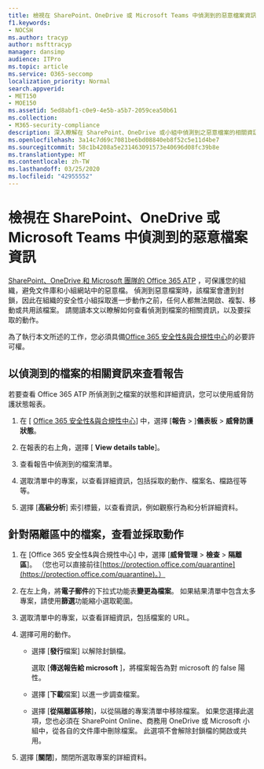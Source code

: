 ```yaml
---
title: 檢視在 SharePoint、OneDrive 或 Microsoft Teams 中偵測到的惡意檔案資訊
f1.keywords:
- NOCSH
ms.author: tracyp
author: msfttracyp
manager: dansimp
audience: ITPro
ms.topic: article
ms.service: O365-seccomp
localization_priority: Normal
search.appverid:
- MET150
- MOE150
ms.assetid: 5ed8abf1-c0e9-4e5b-a5b7-2059cea50b61
ms.collection:
- M365-security-compliance
description: 深入瞭解在 SharePoint、OneDrive 或小組中偵測到之惡意檔案的相關資訊，以及如何對這些檔案採取動作。
ms.openlocfilehash: 3a14c7d69c7081be6bd08840eb8f52c5e11d4be7
ms.sourcegitcommit: 58c1b4208a5e231463091573e40696d08fc39b8e
ms.translationtype: MT
ms.contentlocale: zh-TW
ms.lasthandoff: 03/25/2020
ms.locfileid: "42955552"
---
```

# <a name="view-information-about-malicious-files-detected-in-sharepoint-onedrive-or-microsoft-teams"></a>檢視在 SharePoint、OneDrive 或 Microsoft Teams 中偵測到的惡意檔案資訊

[SharePoint、OneDrive 和 Microsoft 團隊的 Office 365 ATP](atp-for-spo-odb-and-teams.md) ，可保護您的組織，避免文件庫和小組網站中的惡意檔。 偵測到惡意檔案時，該檔案會遭到封鎖，因此在組織的安全性小組採取進一步動作之前，任何人都無法開啟、複製、移動或共用該檔案。 請閱讀本文以瞭解如何查看偵測到檔案的相關資訊，以及要採取的動作。 

為了執行本文所述的工作，您必須具備[Office 365 安全性&amp;與合規性中心](permissions-in-the-security-and-compliance-center.md)的必要許可權。 
  
## <a name="view-reports-with-information-about-detected-files"></a>以偵測到的檔案的相關資訊來查看報告

若要查看 Office 365 ATP 所偵測到之檔案的狀態和詳細資訊，您可以使用威脅防護狀態報表。
  
1. 在 [ [Office 365 安全性&amp;與合規性中心](https://protection.office.com)] 中，選擇 [**報告** \> ]**儀表板** \> **威脅防護狀態**。
    
2. 在報表的右上角，選擇 [ **View details table**]。
    
3. 查看報告中偵測到的檔案清單。
    
4. 選取清單中的專案，以查看詳細資訊，包括採取的動作、檔案名、檔路徑等等。
    
5. 選擇 [**高級分析**] 索引標籤，以查看資訊，例如觀察行為和分析詳細資料。 
  
## <a name="view-and-take-action-on-files-in-quarantine"></a>針對隔離區中的檔案，查看並採取動作

1. 在 [Office 365 安全性&amp;與合規性中心] 中，選擇 [**威脅管理** \> **檢查** \> **隔離區**]。 （您也可以直接前往[https://protection.office.com/quarantine](https://protection.office.com/quarantine)。）
    
2. 在左上角，將**電子郵件**的下拉式功能表**變更為檔案**。 如果結果清單中包含太多專案，請使用**篩選**功能縮小選取範圍。
    
3. 選取清單中的專案，以查看詳細資訊，包括檔案的 URL。
    
4. 選擇可用的動作。
    
    - 選擇 [**發行**檔案] 以解除封鎖檔。 

      選取 [**傳送報告給 microsoft** ]，將檔案報告為對 microsoft 的 false 陽性。 

    - 選擇 [**下載**檔案] 以進一步調查檔案。 

    - 選擇 [**從隔離區移除**]，以從隔離的專案清單中移除檔案。 如果您選擇此選項，您也必須在 SharePoint Online、商務用 OneDrive 或 Microsoft 小組中，從各自的文件庫中刪除檔案。 此選項不會解除封鎖檔的開啟或共用。 
    
5. 選擇 [**關閉**]，關閉所選取專案的詳細資料。 
  
  

